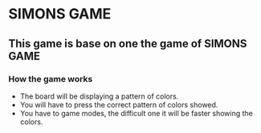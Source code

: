 # SIMONS GAME
## This game is base on one the game of SIMONS GAME

### How the game works

* The board will be displaying a pattern of colors.
* You will have to press the correct pattern of colors showed.
* You have to game modes, the difficult one it will be faster showing the colors.
